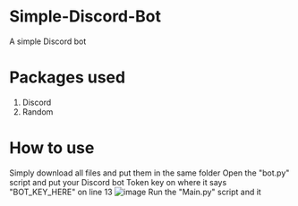 # Simple-Discord-Bot
A simple Discord bot

# Packages used
1. Discord
2. Random

# How to use
Simply download all files and put them in the same folder
Open the "bot.py" script and put your Discord bot Token key on where it says "BOT_KEY_HERE" on line 13
![image](https://user-images.githubusercontent.com/70321204/231111504-ecfb481f-b847-41cd-b11a-1653a73ce61c.png)
Run the "Main.py" script and it 

